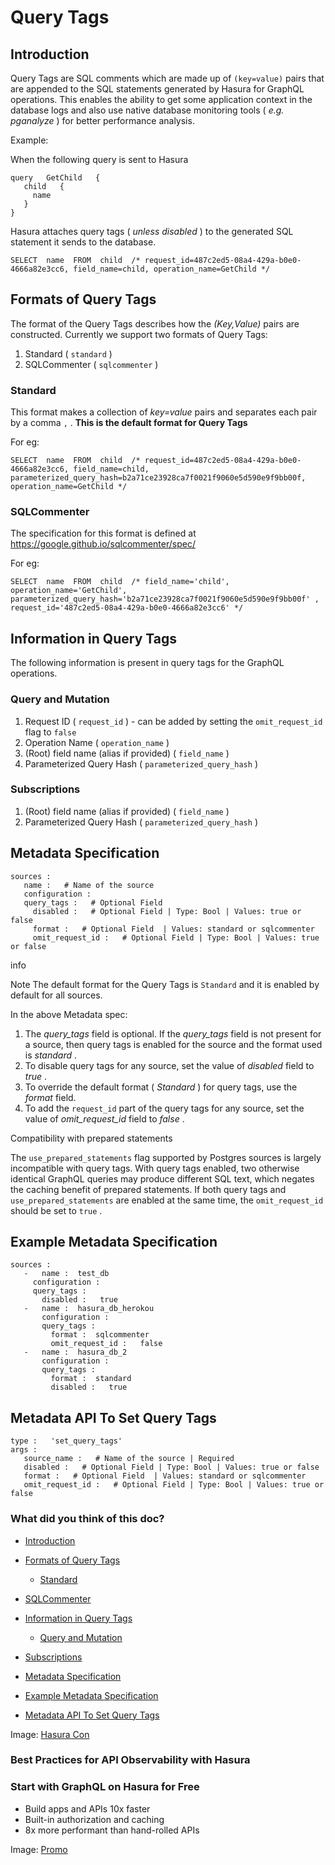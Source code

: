 # Query Tags

## Introduction​

Query Tags are SQL comments which are made up of `(key=value)` pairs that are appended to the SQL statements generated
by Hasura for GraphQL operations. This enables the ability to get some application context in the database logs and also
use native database monitoring tools ( *e.g. pganalyze* ) for better performance analysis.

Example:

When the following query is sent to Hasura

```
query   GetChild   {
   child   {
     name
   }
}
```

Hasura attaches query tags ( *unless disabled* ) to the generated SQL statement it sends to the database.

`SELECT  name  FROM  child  /* request_id=487c2ed5-08a4-429a-b0e0-4666a82e3cc6, field_name=child, operation_name=GetChild */`

## Formats of Query Tags​

The format of the Query Tags describes how the *(Key,Value)* pairs are constructed. Currently we support two
formats of Query Tags:

1. Standard ( `standard` )
2. SQLCommenter ( `sqlcommenter` )


### Standard​

This format makes a collection of *key=value* pairs and separates each pair by a comma `,` . **This is the
default format for Query Tags** 

For eg:

`SELECT  name  FROM  child  /* request_id=487c2ed5-08a4-429a-b0e0-4666a82e3cc6, field_name=child, parameterized_query_hash=b2a71ce23928ca7f0021f9060e5d590e9f9bb00f, operation_name=GetChild */`

### SQLCommenter​

The specification for this format is defined at[ https://google.github.io/sqlcommenter/spec/ ](https://google.github.io/sqlcommenter/spec/)

For eg:

`SELECT  name  FROM  child  /* field_name='child', operation_name='GetChild', parameterized_query_hash='b2a71ce23928ca7f0021f9060e5d590e9f9bb00f' ,  request_id='487c2ed5-08a4-429a-b0e0-4666a82e3cc6' */`

## Information in Query Tags​

The following information is present in query tags for the GraphQL operations.

### Query and Mutation​

1. Request ID ( `request_id` ) - can be added by setting the `omit_request_id` flag to `false`
2. Operation Name ( `operation_name` )
3. (Root) field name (alias if provided) ( `field_name` )
4. Parameterized Query Hash ( `parameterized_query_hash` )


### Subscriptions​

1. (Root) field name (alias if provided) ( `field_name` )
2. Parameterized Query Hash ( `parameterized_query_hash` )


## Metadata Specification​

```
sources :
   name :   # Name of the source
   configuration :
   query_tags :   # Optional Field
     disabled :   # Optional Field | Type: Bool | Values: true or false
     format :   # Optional Field  | Values: standard or sqlcommenter
     omit_request_id :   # Optional Field | Type: Bool | Values: true or false
```

info

Note The default format for the Query Tags is `Standard` and it is enabled by default for all sources.

In the above Metadata spec:

1. The *query_tags* field is optional. If the *query_tags* field is not present for a source, then query
tags is enabled for the source and the format used is *standard* .
2. To disable query tags for any source, set the value of *disabled* field to *true* .
3. To override the default format ( *Standard* ) for query tags, use the *format* field.
4. To add the `request_id` part of the query tags for any source, set the value of *omit_request_id* field to *false* .


Compatibility with prepared statements

The `use_prepared_statements` flag supported by Postgres sources is largely incompatible with query tags. With query
tags enabled, two otherwise identical GraphQL queries may produce different SQL text, which negates the caching benefit
of prepared statements. If both query tags and `use_prepared_statements` are enabled at the same time, the `omit_request_id` should be set to `true` .

## Example Metadata Specification​

```
sources :
   -   name :  test_db
     configuration :
     query_tags :
       disabled :   true
   -   name :  hasura_db_herokou
       configuration :
       query_tags :
         format :  sqlcommenter
         omit_request_id :   false
   -   name :  hasura_db_2
       configuration :
       query_tags :
         format :  standard
         disabled :   true
```

## Metadata API To Set Query Tags​

```
type :   'set_query_tags'
args :
   source_name :   # Name of the source | Required
   disabled :   # Optional Field | Type: Bool | Values: true or false
   format :   # Optional Field  | Values: standard or sqlcommenter
   omit_request_id :   # Optional Field | Type: Bool | Values: true or false
```

### What did you think of this doc?

- [ Introduction ](https://hasura.io/docs/latest/observability/query-tags/#introduction)
- [ Formats of Query Tags ](https://hasura.io/docs/latest/observability/query-tags/#formats-of-query-tags)
    - [ Standard ](https://hasura.io/docs/latest/observability/query-tags/#standard)

- [ SQLCommenter ](https://hasura.io/docs/latest/observability/query-tags/#sqlcommenter)
- [ Information in Query Tags ](https://hasura.io/docs/latest/observability/query-tags/#information-in-query-tags)
    - [ Query and Mutation ](https://hasura.io/docs/latest/observability/query-tags/#query-and-mutation)

- [ Subscriptions ](https://hasura.io/docs/latest/observability/query-tags/#subscriptions)
- [ Metadata Specification ](https://hasura.io/docs/latest/observability/query-tags/#metadata-specification)
- [ Example Metadata Specification ](https://hasura.io/docs/latest/observability/query-tags/#example-metadata-specification)
- [ Metadata API To Set Query Tags ](https://hasura.io/docs/latest/observability/query-tags/#metadata-api-to-set-query-tags)


Image: [ Hasura Con ](https://res.cloudinary.com/dh8fp23nd/image/upload/v1677759444/main-web/Group_11455_2_rdpykm.png)

### Best Practices for API Observability with Hasura

### Start with GraphQL on Hasura for Free

- Build apps and APIs 10x faster
- Built-in authorization and caching
- 8x more performant than hand-rolled APIs


Image: [ Promo ](https://hasura.io/docs/assets/images/hasura-free-ff60e409244e0ea12b5a3045d1a9096b.png)